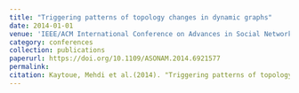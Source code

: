 ```yaml
---
title: "Triggering patterns of topology changes in dynamic graphs"
date: 2014-01-01
venue: 'IEEE/ACM International Conference on Advances in Social Networks Analysis and Mining, ASONAM'
category: conferences
collection: publications
paperurl: https://doi.org/10.1109/ASONAM.2014.6921577
permalink: 
citation: Kaytoue, Mehdi et al.(2014). "Triggering patterns of topology changes in dynamic graphs". IEEE/ACM International Conference on Advances in Social Networks Analysis and Mining, ASONAM.
---
```

